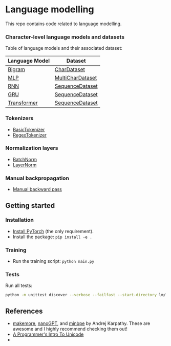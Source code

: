 # Language modelling

This repo contains code related to language modelling.

### Character-level language models and datasets

Table of language models and their associated dataset:

| **Language Model**                      | **Dataset**                                           |
| --------------------------------------- | ----------------------------------------------------- |
| [Bigram](lm/models/bigram.py)           | [CharDataset](lm/datasets/char_dataset.py)            |
| [MLP](lm/models/mlp.py)                 | [MultiCharDataset](lm/datasets/multi_char_dataset.py) |
| [RNN](lm/models/rnn.py)                 | [SequenceDataset](lm/datasets/sequence_dataset.py)    |
| [GRU](lm/models/rnn.py)                 | [SequenceDataset](lm/datasets/sequence_dataset.py)    |
| [Transformer](lm/models/transformer.py) | [SequenceDataset](lm/datasets/sequence_dataset.py)    |

### Tokenizers

- [BasicTokenizer](lm/tokenization/basic_tokenizer.py)
- [RegexTokenizer](lm/tokenization/regex_tokenizer.py)

### Normalization layers

- [BatchNorm](lm/normalization/batch_norm.py)
- [LayerNorm](lm/normalization/layer_norm.py)

### Manual backpropagation

- [Manual backward pass](lm/backprop/backward_test.py)

## Getting started

### Installation

- [Install PyTorch](https://pytorch.org/get-started/locally/) (the only requirement).
- Install the package: `pip install -e .`

### Training

- Run the training script: `python main.py`

### Tests

Run all tests:

```bash
python -m unittest discover --verbose --failfast --start-directory lm/ --pattern '*_test.py'
```

## References

- [makemore](https://github.com/karpathy/makemore),
  [nanoGPT](https://github.com/karpathy/nanoGPT), and
  [minbpe](https://github.com/karpathy/minbpe) by Andrej Karpathy. These are awesome and
  I highly recommend checking them out!
- [A Programmer's Intro To Unicode](https://www.reedbeta.com/blog/programmers-intro-to-unicode/)
-
